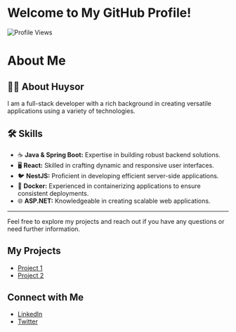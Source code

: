 # Welcome to My GitHub Profile!

![Profile Views](https://komarev.com/ghpvc/?username=khuysor)


# About Me

## 👨‍💻 About Huysor
I am a full-stack developer with a rich background in creating versatile applications using a variety of technologies.

## 🛠️ Skills
- ☕ **Java & Spring Boot:** Expertise in building robust backend solutions.
- 🖥️ **React:** Skilled in crafting dynamic and responsive user interfaces.
- 🐦 **NestJS:** Proficient in developing efficient server-side applications.
- 🐳 **Docker:** Experienced in containerizing applications to ensure consistent deployments.
- 🌐 **ASP.NET:** Knowledgeable in creating scalable web applications.

---

Feel free to explore my projects and reach out if you have any questions or need further information.




## My Projects
- [Project 1](https://github.com/khuysor/project1)
- [Project 2](https://github.com/khuysor/project2)

## Connect with Me
- [LinkedIn](https://www.linkedin.com/in/huysor-kheang-203118284?utm_source=share&utm_campaign=share_via&utm_content=profile&utm_medium=android_app)
- [Twitter](https://twitter.com/your-profile)
